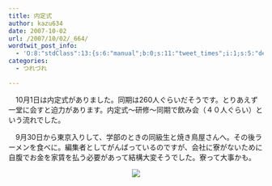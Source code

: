 ```yaml
---
title: 内定式
author: kazu634
date: 2007-10-02
url: /2007/10/02/_664/
wordtwit_post_info:
  - 'O:8:"stdClass":13:{s:6:"manual";b:0;s:11:"tweet_times";i:1;s:5:"delay";i:0;s:7:"enabled";i:1;s:10:"separation";s:2:"60";s:7:"version";s:3:"3.7";s:14:"tweet_template";b:0;s:6:"status";i:2;s:6:"result";a:0:{}s:13:"tweet_counter";i:2;s:13:"tweet_log_ids";a:1:{i:0;i:3257;}s:9:"hash_tags";a:0:{}s:8:"accounts";a:1:{i:0;s:7:"kazu634";}}'
categories:
  - つれづれ

---
```

<div class="section">
<p>
    　10月1日は内定式がありました。同期は260人ぐらいだそうです。とりあえず一堂に会すと迫力があります。内定式～研修～同期で飲み会（４０人ぐらい）という流れでした。
</p>
  
<p>
    　9月30日から東京入りして、学部のときの同級生と焼き鳥屋さんへ。その後ラーメンを食べに。編集者としてがんばっているのですが、会社に寮がないために自腹でお金を家賃を払う必要があって結構大変そうでした。寮って大事かも。
</p>
  
<p>
<center>
<a href="http://flickr.com/photos/logout/185212519/" onclick="__gaTracker('send', 'event', 'outbound-article', 'http://flickr.com/photos/logout/185212519/', '');" title="Freshman"><img src="http://farm1.static.flickr.com/48/185212519_6d5b896655_m.jpg" /></a><br />
</center></div>